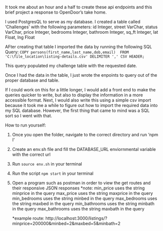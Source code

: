 It took me about an hour and a half to create these api endpoints and this brief project a response to OpenDoor’s take home.

I used PostgresQL to serve as my database. I created a table called ‘Challenges’ with the following parameters:
    id Integer,
    street VarChar,
    status VarChar,
    price Integer,
    bedrooms Integer,
    bathroom Integer,
    sq_ft Integer,
    lat Float,
    lng Float

AFter creating that table I imported the data by running the following SQL Query:
    `COPY persons(first_name,last_name,dob,email) 
    FROM 'C:\file_location\listing-details.csv' DELIMITER ',' CSV HEADER;`

This query populated my challenge table with the requested date. 

Once I had the data in the table, I just wrote the enpoints to query out of the proper database and table.

If I could work on this for a little longer, I would add a front end to make the queries quicker to write, but also to display the information in a more accessible format. Next, I would also write this using a simple csv import because it took me a while to figure out how to import the required data into my SQL database. However, the first thing that came to mind was a SQL sort so I went with that.

How to run yourself:
1. Once you open the folder, navigate to the correct directory and run ‘npm I’
2. Create an env.sh file and fill the DATABASE_URL enviornmental variable with the correct url
3. Run `source env.sh` in your terminal
4. Run the script `npm start` in your terminal
5. Open a program such as postman in order to view the get routes and their responsive JSON responses
    *note: 
            min_price uses the string minprice in the query
            max_price uses the string maxprice in the query
            min_bedrooms uses the string minbed in the query
            max_bedrooms uses the string maxbed in the query
            min_bathrooms uses the string minbath in the query
            max_bathrooms uses the string maxbath in the query

    *example route: http://localhost:3000/listings/?minprice=200000&minbed=2&maxbed=5&minbath=2





